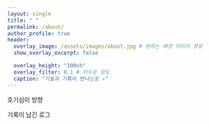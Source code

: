 ```yaml
---
layout: single
title: " "
permalink: /about/
author_profile: true
header:
  overlay_image: /assets/images/about.jpg # 원하는 배경 이미지 경로
  show_overlay_excerpt: false

  overlay_height: "100vh"
  overlay_filter: 0.1 # 어두운 정도
  caption: "기술과 기록이 만나는곳 ✍️"
---
```


호기심이 방향

기록이 남긴 로그
